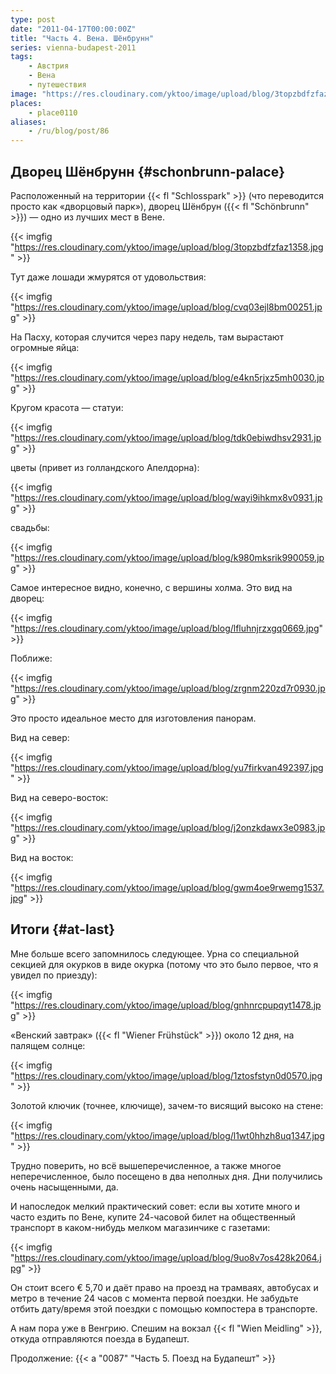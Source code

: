 ```yaml
---
type: post
date: "2011-04-17T00:00:00Z"
title: "Часть 4. Вена. Шёнбрунн"
series: vienna-budapest-2011
tags:
    - Австрия
    - Вена
    - путешествия
image: "https://res.cloudinary.com/yktoo/image/upload/blog/3topzbdfzfaz1358.jpg"
places:
    - place0110
aliases:
    - /ru/blog/post/86
---
```


## Дворец Шёнбрунн {#schonbrunn-palace}

Расположенный на территории {{< fl "Schlosspark" >}} (что переводится просто как «дворцовый парк»), дворец Шёнбрун ({{< fl "Schönbrunn" >}}) — одно из лучших мест в Вене.

{{< imgfig "https://res.cloudinary.com/yktoo/image/upload/blog/3topzbdfzfaz1358.jpg" >}}

<!--more-->

Тут даже лошади жмурятся от удовольствия:

{{< imgfig "https://res.cloudinary.com/yktoo/image/upload/blog/cvq03ejl8bm00251.jpg" >}}

На Пасху, которая случится через пару недель, там вырастают огромные яйца:

{{< imgfig "https://res.cloudinary.com/yktoo/image/upload/blog/e4kn5rjxz5mh0030.jpg" >}}

Кругом красота — статуи:

{{< imgfig "https://res.cloudinary.com/yktoo/image/upload/blog/tdk0ebiwdhsv2931.jpg" >}}

цветы (привет из голландского Апелдорна):

{{< imgfig "https://res.cloudinary.com/yktoo/image/upload/blog/wayi9ihkmx8v0931.jpg" >}}

свадьбы:

{{< imgfig "https://res.cloudinary.com/yktoo/image/upload/blog/k980mksrik990059.jpg" >}}

Самое интересное видно, конечно, с вершины холма. Это вид на дворец:

{{< imgfig "https://res.cloudinary.com/yktoo/image/upload/blog/lfluhnjrzxgq0669.jpg" >}}

Поближе:

{{< imgfig "https://res.cloudinary.com/yktoo/image/upload/blog/zrgnm220zd7r0930.jpg" >}}

Это просто идеальное место для изготовления панорам.

Вид на север:

{{< imgfig "https://res.cloudinary.com/yktoo/image/upload/blog/yu7firkvan492397.jpg" >}}

Вид на северо-восток:

{{< imgfig "https://res.cloudinary.com/yktoo/image/upload/blog/j2onzkdawx3e0983.jpg" >}}

Вид на восток:

{{< imgfig "https://res.cloudinary.com/yktoo/image/upload/blog/gwm4oe9rwemg1537.jpg" >}}

## Итоги {#at-last}

Мне больше всего запомнилось следующее. Урна со специальной секцией для окурков в виде окурка (потому что это было первое, что я увидел по приезду):

{{< imgfig "https://res.cloudinary.com/yktoo/image/upload/blog/gnhnrcpupqyt1478.jpg" >}}

«Венский завтрак» ({{< fl "Wiener Frühstück" >}}) около 12 дня, на палящем солнце:

{{< imgfig "https://res.cloudinary.com/yktoo/image/upload/blog/1ztosfstyn0d0570.jpg" >}}

Золотой ключик (точнее, ключище), зачем-то висящий высоко на стене:

{{< imgfig "https://res.cloudinary.com/yktoo/image/upload/blog/l1wt0hhzh8uq1347.jpg" >}}

Трудно поверить, но всё вышеперечисленное, а также многое неперечисленное, было посещено в два неполных дня. Дни получились очень насыщенными, да.

И напоследок мелкий практический совет: если вы хотите много и часто ездить по Вене, купите 24-часовой билет на общественный транспорт в каком-нибудь мелком магазинчике с газетами:

{{< imgfig "https://res.cloudinary.com/yktoo/image/upload/blog/9uo8v7os428k2064.jpg" >}}

Он стоит всего € 5,70 и даёт право на проезд на трамваях, автобусах и метро в течение 24 часов с момента первой поездки. Не забудьте отбить дату/время этой поездки с помощью компостера в транспорте.

А нам пора уже в Венгрию. Спешим на вокзал {{< fl "Wien Meidling" >}}, откуда отправляются поезда в Будапешт.

Продолжение: {{< a "0087" "Часть 5. Поезд на Будапешт" >}}
